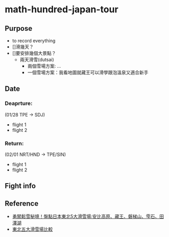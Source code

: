 # math-hundred-japan-tour

## Purpose
- to record everything
- []滑幾天？
- []要安排幾個大景點？
  - 兩天滑雪(dutsai)
    - 兩個雪場方案: ...
    - 一個雪場方案：我看地圖就藏王可以滑學跟泡溫泉又適合新手
## Date
### Deaprture:
(01/28 TPE -> SDJ)
- flight 1
- flight 2

### Return:
(02/01 NRT/HND -> TPE/SIN)
- flight 1
- flight 2

## Fight info

## Reference
- [勇闖鬆雪秘境！盤點日本東北5大滑雪場:安比高原、藏王、磐梯山、雫石、田澤湖](https://solomo.xinmedia.com/ski/109138-japan)
- [東北五大滑雪場比較](https://spiceup.io/sendai_ski)
